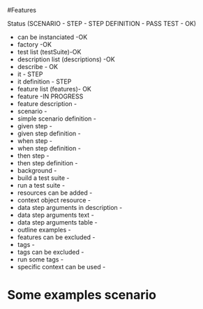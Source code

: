 #Features

Status (SCENARIO - STEP - STEP DEFINITION - PASS TEST - OK)

* can be instanciated -OK
* factory -OK
* test list (testSuite)-OK
* description list (descriptions) -OK
* describe - OK
* it - STEP
* it definition - STEP
* feature list (features)- OK
* feature -IN PROGRESS
* feature description -
* scenario -
* simple scenario definition -
* given step -
* given step definition -
* when step -
* when step definition -
* then step -
* then step definition -
* background -
* build a test suite -
* run a test suite -
* resources can be added -
* context object resource -
* data step arguments in description -
* data step arguments text -
* data step arguments table -
* outline examples -
* features can be excluded -
* tags -
* tags can be excluded -
* run some tags -
* specific context can be used -

# Some examples scenario